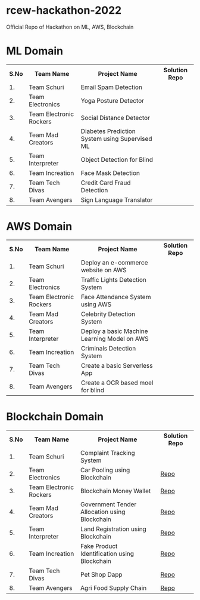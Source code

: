 # rcew-hackathon-2022
Official Repo of Hackathon on ML, AWS, Blockchain

# ML Domain
<table>
  <tr>
    <th>S.No</th>
    <th>Team Name</th>
    <th>Project Name</th>
    <th>Solution Repo</th>
  </tr>
  <tr>
    <td>1.</td>
    <td>Team Schuri</td>
    <td>Email Spam Detection</td>
    <td></td>
  </tr
  <tr>
    <td>2.</td>
    <td>Team Electronics</td>
    <td>Yoga Posture Detector</td>
    <td></td>
  </tr>
  <tr>
    <td>3.</td>
    <td>Team Electronic Rockers</td>
    <td>Social Distance Detector</td>
    <td></td>
  </tr>
  <tr>
    <td>4.</td>
    <td>Team Mad Creators</td>
    <td>Diabetes Prediction System using Supervised ML</td>
    <td></td>
  </tr>
  <tr>
    <td>5.</td>
    <td>Team Interpreter</td>
    <td>Object Detection for Blind</td>
    <td></td>
  </tr>
  <tr>
    <td>6.</td>
    <td>Team Increation</td>
    <td>Face Mask Detection</td>
    <td></td>
  </tr>
  <tr>
    <td>7.</td>
    <td>Team Tech Divas</td>
    <td>Credit Card Fraud Detection</td>
    <td></td>
  </tr>
  <tr>
    <td>8.</td>
    <td>Team Avengers</td>
    <td>Sign Language Translator</td>
    <td></td>
  </tr>
</table>

# AWS Domain
<table>
  <tr>
    <th>S.No</th>
    <th>Team Name</th>
    <th>Project Name</th>
    <th>Solution Repo</th>
  </tr>
  <tr>
    <td>1.</td>
    <td>Team Schuri</td>
    <td>Deploy an e-commerce website on AWS</td>
    <td></td>
  </tr
  <tr>
    <td>2.</td>
    <td>Team Electronics</td>
    <td>Traffic Lights Detection System</td>
    <td></td>
  </tr>
  <tr>
    <td>3.</td>
    <td>Team Electronic Rockers</td>
    <td>Face Attendance System using AWS</td>
    <td></td>
  </tr>
  <tr>
    <td>4.</td>
    <td>Team Mad Creators</td>
    <td>Celebrity Detection System</td>
    <td></td>
  </tr>
  <tr>
    <td>5.</td>
    <td>Team Interpreter</td>
    <td>Deploy a basic Machine Learning Model on AWS</td>
    <td></td>
  </tr>
  <tr>
    <td>6.</td>
    <td>Team Increation</td>
    <td>Criminals Detection System</td>
    <td></td>
  </tr>
  <tr>
    <td>7.</td>
    <td>Team Tech Divas</td>
    <td>Create a basic Serverless App</td>
    <td></td>
  </tr>
  <tr>
    <td>8.</td>
    <td>Team Avengers</td>
    <td>Create a OCR based moel for blind</td>
    <td></td>
  </tr>
</table>

# Blockchain Domain
<table>
  <tr>
    <th>S.No</th>
    <th>Team Name</th>
    <th>Project Name</th>
    <th>Solution Repo</th>
  </tr>
  <tr>
    <td>1.</td>
    <td>Team Schuri</td>
    <td>Complaint Tracking System</td>
    <td></td>
  </tr
  <tr>
    <td>2.</td>
    <td>Team Electronics</td>
    <td>Car Pooling using Blockchain</td>
    <td><a href="https://github.com/maddydevgits/car-pooling-blockchain">Repo</a></td>
  </tr>
  <tr>
    <td>3.</td>
    <td>Team Electronic Rockers</td>
    <td>Blockchain Money Wallet</td>
    <td><a href="https://github.com/maddydevgits/money-transfer-using-blockchain.git">Repo</a></td>
  </tr>
  <tr>
    <td>4.</td>
    <td>Team Mad Creators</td>
    <td>Government Tender Allocation using Blockchain</td>
    <td><a href="https://github.com/maddydevgits/A-Blockchain-and-Edge-Computing-based-Secure-Framework-for-Government-Tender-Allocation">Repo</a></td>
  </tr>
  <tr>
    <td>5.</td>
    <td>Team Interpreter</td>
    <td>Land Registration using Blockchain</td>
    <td><a href="https://github.com/maddydevgits/land-dapp">Repo</a></td>
  </tr>
  <tr>
    <td>6.</td>
    <td>Team Increation</td>
    <td>Fake Product Identification using Blockchain</td>
    <td><a href="https://github.com/maddydevgits/fake-product-identification-blockchain.git">Repo</a></td>
  </tr>
  <tr>
    <td>7.</td>
    <td>Team Tech Divas</td>
    <td>Pet Shop Dapp</td>
    <td><a href="https://github.com/maddydevgits/petshop-dapp">Repo</a></td>
  </tr>
  <tr>
    <td>8.</td>
    <td>Team Avengers</td>
    <td>Agri Food Supply Chain</td>
    <td><a href="https://github.com/maddydevgits/Blockchain-Based-Agri-Food-Supply-Chain">Repo</a></td>
  </tr>
</table>
